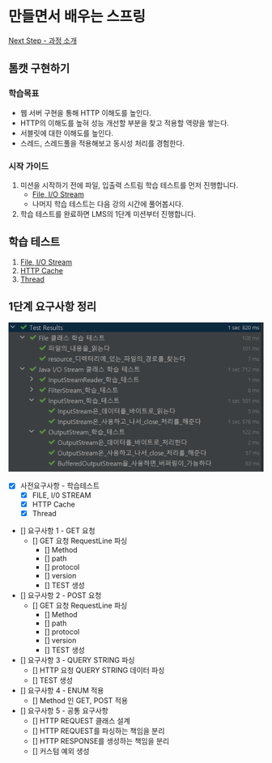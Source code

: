 # 만들면서 배우는 스프링
[Next Step - 과정 소개](https://edu.nextstep.camp/c/4YUvqn9V)

## 톰캣 구현하기

### 학습목표
- 웹 서버 구현을 통해 HTTP 이해도를 높인다.
- HTTP의 이해도를 높혀 성능 개선할 부분을 찾고 적용할 역량을 쌓는다.
- 서블릿에 대한 이해도를 높인다.
- 스레드, 스레드풀을 적용해보고 동시성 처리를 경험한다.

### 시작 가이드
1. 미션을 시작하기 전에 파일, 입출력 스트림 학습 테스트를 먼저 진행합니다.
   - [File, I/O Stream](study/src/test/java/study)
   - 나머지 학습 테스트는 다음 강의 시간에 풀어봅시다.
2. 학습 테스트를 완료하면 LMS의 1단계 미션부터 진행합니다.

## 학습 테스트
1. [File, I/O Stream](study/src/test/java/study)
2. [HTTP Cache](study/src/test/java/cache)
3. [Thread](study/src/test/java/thread)


## 1단계 요구사항 정리
![fileImage](./image/filetest.png)
- [x] 사전요구사항 - 학습테스트
  - [x] FILE, I/0 STREAM
  - [x] HTTP Cache
  - [x] Thread
- [] 요구사항 1 - GET 요청
   - [] GET 요청 RequestLine 파싱
     - [] Method
     - [] path
     - [] protocol
     - [] version
     - [] TEST 생성
- [] 요구사항 2 - POST 요청
  - [] GET 요청 RequestLine 파싱
    - [] Method
    - [] path
    - [] protocol
    - [] version
    - [] TEST 생성
- [] 요구사항 3 - QUERY STRING 파싱 
  - [] HTTP 요청 QUERY STRING 데이터 파싱
  - [] TEST 생성
- [] 요구사항 4 - ENUM 적용
  - [] Method 인 GET, POST 적용
- [] 요구사항 5 - 공통 요구사항
  - [] HTTP REQUEST 클래스 설계
  - [] HTTP REQUEST를 파싱하는 책임을 분리
  - [] HTTP RESPONSE를 생성하는 책임을 분리
  - [] 커스텀 예외 생성
   

